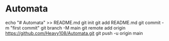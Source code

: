 # Automata
echo "# Automata" >> README.md
git init
git add README.md
git commit -m "first commit"
git branch -M main
git remote add origin https://github.com/Heavy108/Automata.git
git push -u origin main
